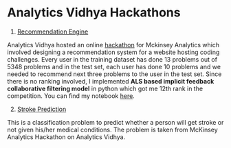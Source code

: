 # Analytics Vidhya Hackathons
1) [Recommendation Engine](https://github.com/sukant16/Analytics-Vidhya-Hackathons/tree/master/Recommendation%20Engine)

Analytics Vidhya hosted an online [hackathon](https://datahack.analyticsvidhya.com/contest/mckinsey-analytics-online-hackathon-recommendation/) for Mckinsey Analytics which involved designing a recommendation system for a website hosting coding challenges. Every user in the training dataset has done 13 problems out of 5348 problems and in the test set, each user has done 10 problems and we needed to recommend next three problems to the user in the test set. Since there is no ranking involved, I implemented **ALS based implicit feedback collaborative filtering model** in python which got me 12th rank in the competition. You can find my notebook [here](https://github.com/sukant16/Recommendation-Engine-Hackathon/blob/master/Rec_Engine.ipynb).

2) [Stroke Prediction](https://github.com/sukant16/Analytics-Vidhya-Hackathons/tree/master/Stroke%20Prediction)

This is a classification problem to predict whether a person will get stroke or not given his/her medical conditions. The problem is taken from McKinsey Analytics Hackathon on Analytics Vidhya.

